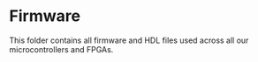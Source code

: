 # Firmware

This folder contains all firmware and HDL files used across all our microcontrollers and FPGAs.